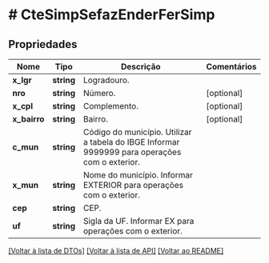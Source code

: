 # # CteSimpSefazEnderFerSimp

## Propriedades

Nome | Tipo | Descrição | Comentários
------------ | ------------- | ------------- | -------------
**x_lgr** | **string** | Logradouro. |
**nro** | **string** | Número. | [optional]
**x_cpl** | **string** | Complemento. | [optional]
**x_bairro** | **string** | Bairro. | [optional]
**c_mun** | **string** | Código do município.  Utilizar a tabela do IBGE  Informar 9999999 para operações com o exterior. |
**x_mun** | **string** | Nome do município.  Informar EXTERIOR para operações com o exterior. |
**cep** | **string** | CEP. |
**uf** | **string** | Sigla da UF.  Informar EX para operações com o exterior. |

[[Voltar à lista de DTOs]](../../README.md#models) [[Voltar à lista de API]](../../README.md#endpoints) [[Voltar ao README]](../../README.md)
